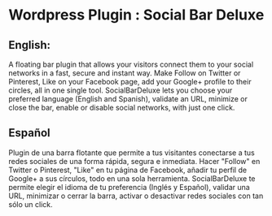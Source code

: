 Wordpress Plugin : Social Bar Deluxe
=====================================

English:
--------
A floating bar plugin that allows your visitors connect them to your social networks in a fast, secure and instant way. Make Follow on Twitter or Pinterest, Like on your Facebook page, add your Google+ profile to their circles, all in one single tool. SocialBarDeluxe lets you choose your preferred language (English and Spanish), validate an URL, minimize or close the bar, enable or disable social networks, with just one click.

Español
--------
Plugin de una barra flotante que permite a tus visitantes conectarse a tus redes sociales de una forma rápida, segura e inmediata. Hacer "Follow" en Twitter o Pinterest, "Like" en tu página de Facebook, añadir tu perfil de Google+ a sus círculos, todo en una sola herramienta. SocialBarDeluxe te permite elegir el idioma de tu preferencia (Inglés y Español), validar una URL, minimizar o cerrar la barra, activar o desactivar redes sociales con tan sólo un click.